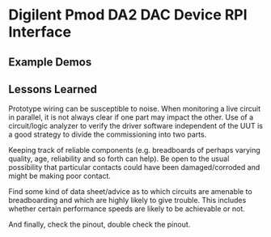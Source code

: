 # Digilent Pmod DA2 DAC Device RPI Interface

## Example Demos

## Lessons Learned

Prototype wiring can be susceptible to noise.  When monitoring a live circuit in 
parallel, it is not always clear if one part may impact the other.  Use of a 
circuit/logic analyzer to verify the driver software independent of the UUT is
a good strategy to divide the commissioning into two parts.

Keeping track of reliable components (e.g. breadboards of perhaps varying quality, age, reliability and so forth can help).  Be open to the usual possibility that particular contacts could have been damaged/corroded and might be making poor contact.

Find some kind of data sheet/advice as to which circuits are amenable to breadboarding and which are highly likely to give trouble.  This includes whether certain performance speeds are likely to be achievable or not.

And finally, check the pinout, double check the pinout.
